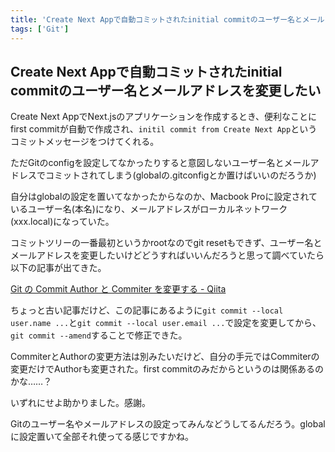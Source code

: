 ```yaml
---
title: 'Create Next Appで自動コミットされたinitial commitのユーザー名とメールアドレスを変更したい'
tags: ['Git']
---
```


## Create Next Appで自動コミットされたinitial commitのユーザー名とメールアドレスを変更したい

Create Next AppでNext.jsのアプリケーションを作成するとき、便利なことにfirst commitが自動で作成され、`initil commit from Create Next App`というコミットメッセージをつけてくれる。

ただGitのconfigを設定してなかったりすると意図しないユーザー名とメールアドレスでコミットされてしまう(globalの.gitconfigとか置けばいいのだろうか)

自分はglobalの設定を置いてなかったからなのか、Macbook Proに設定されているユーザー名(本名)になり、メールアドレスがローカルネットワーク(xxx.local)になっていた。

コミットツリーの一番最初というかrootなのでgit resetもできず、ユーザー名とメールアドレスを変更したいけどどうすればいいんだろうと思って調べていたら以下の記事が出てきた。

[Git の Commit Author と Commiter を変更する \- Qiita](https://qiita.com/sea_mountain/items/d70216a5bc16a88ed932)

ちょっと古い記事だけど、この記事にあるように`git commit --local user.name ...`と`git commit --local user.email ...`で設定を変更してから、`git commit --amend`することで修正できた。

CommiterとAuthorの変更方法は別みたいだけど、自分の手元ではCommiterの変更だけでAuthorも変更された。first commitのみだからというのは関係あるのかな……？

いずれにせよ助かりました。感謝。

Gitのユーザー名やメールアドレスの設定ってみんなどうしてるんだろう。globalに設定置いて全部それ使ってる感じですかね。
